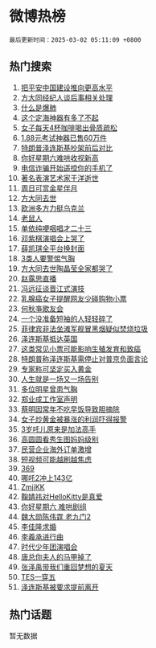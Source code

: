 # 微博热榜

`最后更新时间：2025-03-02 05:11:09 +0800`

## 热门搜索

1. [把平安中国建设推向更高水平](https://m.weibo.cn/search?containerid=100103type%3D1%26t%3D10%26q%3D%23%E6%8A%8A%E5%B9%B3%E5%AE%89%E4%B8%AD%E5%9B%BD%E5%BB%BA%E8%AE%BE%E6%8E%A8%E5%90%91%E6%9B%B4%E9%AB%98%E6%B0%B4%E5%B9%B3%23&stream_entry_id=51&isnewpage=1&extparam=seat%3D1%26stream_entry_id%3D51%26pos%3D0%26filter_type%3Drealtimehot%26cate%3D10103%26c_type%3D51%26dgr%3D0%26q%3D%2523%25E6%258A%258A%25E5%25B9%25B3%25E5%25AE%2589%25E4%25B8%25AD%25E5%259B%25BD%25E5%25BB%25BA%25E8%25AE%25BE%25E6%258E%25A8%25E5%2590%2591%25E6%259B%25B4%25E9%25AB%2598%25E6%25B0%25B4%25E5%25B9%25B3%2523%26display_time%3D1740863467%26pre_seqid%3D17408634678599911473106)
1. [方大同经纪人谈后事相关处理](https://m.weibo.cn/search?containerid=100103type%3D1%26t%3D10%26q%3D%23%E6%96%B9%E5%A4%A7%E5%90%8C%E7%BB%8F%E7%BA%AA%E4%BA%BA%E8%B0%88%E5%90%8E%E4%BA%8B%E7%9B%B8%E5%85%B3%E5%A4%84%E7%90%86%23&stream_entry_id=31&isnewpage=1&extparam=seat%3D1%26pos%3D0%26filter_type%3Drealtimehot%26cate%3D5001%26c_type%3D31%26realpos%3D1%26stream_entry_id%3D31%26flag%3D1%26band_rank%3D1%26q%3D%2523%25E6%2596%25B9%25E5%25A4%25A7%25E5%2590%258C%25E7%25BB%258F%25E7%25BA%25AA%25E4%25BA%25BA%25E8%25B0%2588%25E5%2590%258E%25E4%25BA%258B%25E7%259B%25B8%25E5%2585%25B3%25E5%25A4%2584%25E7%2590%2586%2523%26dgr%3D0%26lcate%3D5001%26display_time%3D1740863467%26pre_seqid%3D17408634678599911473106)
1. [什么是爆肺](https://m.weibo.cn/search?containerid=100103type%3D1%26t%3D10%26q%3D%23%E4%BB%80%E4%B9%88%E6%98%AF%E7%88%86%E8%82%BA%23&stream_entry_id=31&isnewpage=1&extparam=seat%3D1%26pos%3D1%26filter_type%3Drealtimehot%26cate%3D5001%26c_type%3D31%26realpos%3D2%26stream_entry_id%3D31%26flag%3D16%26band_rank%3D2%26q%3D%2523%25E4%25BB%2580%25E4%25B9%2588%25E6%2598%25AF%25E7%2588%2586%25E8%2582%25BA%2523%26dgr%3D0%26lcate%3D5001%26display_time%3D1740863467%26pre_seqid%3D17408634678599911473106)
1. [这个定海神器有多了不起](https://m.weibo.cn/search?containerid=100103type%3D1%26t%3D10%26q%3D%23%E8%BF%99%E4%B8%AA%E5%AE%9A%E6%B5%B7%E7%A5%9E%E5%99%A8%E6%9C%89%E5%A4%9A%E4%BA%86%E4%B8%8D%E8%B5%B7%23&stream_entry_id=31&isnewpage=1&extparam=seat%3D1%26pos%3D2%26filter_type%3Drealtimehot%26cate%3D5001%26c_type%3D31%26realpos%3D3%26stream_entry_id%3D31%26flag%3D0%26band_rank%3D3%26q%3D%2523%25E8%25BF%2599%25E4%25B8%25AA%25E5%25AE%259A%25E6%25B5%25B7%25E7%25A5%259E%25E5%2599%25A8%25E6%259C%2589%25E5%25A4%259A%25E4%25BA%2586%25E4%25B8%258D%25E8%25B5%25B7%2523%26dgr%3D0%26lcate%3D5001%26display_time%3D1740863467%26pre_seqid%3D17408634678599911473106)
1. [女子每天4杯咖啡喝出骨质疏松](https://m.weibo.cn/search?containerid=100103type%3D1%26t%3D10%26q%3D%23%E5%A5%B3%E5%AD%90%E6%AF%8F%E5%A4%A94%E6%9D%AF%E5%92%96%E5%95%A1%E5%96%9D%E5%87%BA%E9%AA%A8%E8%B4%A8%E7%96%8F%E6%9D%BE%23&stream_entry_id=31&isnewpage=1&extparam=seat%3D1%26pos%3D3%26filter_type%3Drealtimehot%26cate%3D5001%26c_type%3D31%26realpos%3D4%26stream_entry_id%3D31%26flag%3D0%26band_rank%3D4%26q%3D%2523%25E5%25A5%25B3%25E5%25AD%2590%25E6%25AF%258F%25E5%25A4%25A94%25E6%259D%25AF%25E5%2592%2596%25E5%2595%25A1%25E5%2596%259D%25E5%2587%25BA%25E9%25AA%25A8%25E8%25B4%25A8%25E7%2596%258F%25E6%259D%25BE%2523%26dgr%3D0%26lcate%3D5001%26display_time%3D1740863467%26pre_seqid%3D17408634678599911473106)
1. [1.88元考试神器已售60万件](https://m.weibo.cn/search?containerid=100103type%3D1%26t%3D10%26q%3D%231.88%E5%85%83%E8%80%83%E8%AF%95%E7%A5%9E%E5%99%A8%E5%B7%B2%E5%94%AE60%E4%B8%87%E4%BB%B6%23&stream_entry_id=31&isnewpage=1&extparam=seat%3D1%26pos%3D4%26filter_type%3Drealtimehot%26cate%3D5001%26c_type%3D31%26realpos%3D5%26stream_entry_id%3D31%26flag%3D0%26band_rank%3D5%26q%3D%25231.88%25E5%2585%2583%25E8%2580%2583%25E8%25AF%2595%25E7%25A5%259E%25E5%2599%25A8%25E5%25B7%25B2%25E5%2594%25AE60%25E4%25B8%2587%25E4%25BB%25B6%2523%26dgr%3D0%26lcate%3D5001%26display_time%3D1740863467%26pre_seqid%3D17408634678599911473106)
1. [特朗普泽连斯基吵架前后对比](https://m.weibo.cn/search?containerid=100103type%3D1%26t%3D10%26q%3D%23%E7%89%B9%E6%9C%97%E6%99%AE%E6%B3%BD%E8%BF%9E%E6%96%AF%E5%9F%BA%E5%90%B5%E6%9E%B6%E5%89%8D%E5%90%8E%E5%AF%B9%E6%AF%94%23&stream_entry_id=31&isnewpage=1&extparam=seat%3D1%26pos%3D5%26filter_type%3Drealtimehot%26cate%3D5001%26c_type%3D31%26realpos%3D6%26stream_entry_id%3D31%26flag%3D0%26band_rank%3D6%26q%3D%2523%25E7%2589%25B9%25E6%259C%2597%25E6%2599%25AE%25E6%25B3%25BD%25E8%25BF%259E%25E6%2596%25AF%25E5%259F%25BA%25E5%2590%25B5%25E6%259E%25B6%25E5%2589%258D%25E5%2590%258E%25E5%25AF%25B9%25E6%25AF%2594%2523%26dgr%3D0%26lcate%3D5001%26display_time%3D1740863467%26pre_seqid%3D17408634678599911473106)
1. [你好星期六难哄收视新高](https://m.weibo.cn/search?containerid=100103type%3D1%26t%3D10%26q%3D%E4%BD%A0%E5%A5%BD%E6%98%9F%E6%9C%9F%E5%85%AD%E9%9A%BE%E5%93%84%E6%94%B6%E8%A7%86%E6%96%B0%E9%AB%98&stream_entry_id=31&isnewpage=1&extparam=seat%3D1%26pos%3D6%26filter_type%3Drealtimehot%26cate%3D5001%26c_type%3D31%26realpos%3D7%26stream_entry_id%3D31%26flag%3D0%26band_rank%3D7%26q%3D%25E4%25BD%25A0%25E5%25A5%25BD%25E6%2598%259F%25E6%259C%259F%25E5%2585%25AD%25E9%259A%25BE%25E5%2593%2584%25E6%2594%25B6%25E8%25A7%2586%25E6%2596%25B0%25E9%25AB%2598%26dgr%3D0%26lcate%3D5001%26display_time%3D1740863467%26pre_seqid%3D17408634678599911473106)
1. [电信诈骗开始遥控你的手机了](https://m.weibo.cn/search?containerid=100103type%3D1%26t%3D10%26q%3D%23%E7%94%B5%E4%BF%A1%E8%AF%88%E9%AA%97%E5%BC%80%E5%A7%8B%E9%81%A5%E6%8E%A7%E4%BD%A0%E7%9A%84%E6%89%8B%E6%9C%BA%E4%BA%86%23&stream_entry_id=31&isnewpage=1&extparam=seat%3D1%26pos%3D7%26filter_type%3Drealtimehot%26cate%3D5001%26c_type%3D31%26realpos%3D8%26stream_entry_id%3D31%26flag%3D0%26band_rank%3D8%26q%3D%2523%25E7%2594%25B5%25E4%25BF%25A1%25E8%25AF%2588%25E9%25AA%2597%25E5%25BC%2580%25E5%25A7%258B%25E9%2581%25A5%25E6%258E%25A7%25E4%25BD%25A0%25E7%259A%2584%25E6%2589%258B%25E6%259C%25BA%25E4%25BA%2586%2523%26dgr%3D0%26lcate%3D5001%26display_time%3D1740863467%26pre_seqid%3D17408634678599911473106)
1. [著名表演艺术家于洋逝世](https://m.weibo.cn/search?containerid=100103type%3D1%26t%3D10%26q%3D%23%E8%91%97%E5%90%8D%E8%A1%A8%E6%BC%94%E8%89%BA%E6%9C%AF%E5%AE%B6%E4%BA%8E%E6%B4%8B%E9%80%9D%E4%B8%96%23&stream_entry_id=31&isnewpage=1&extparam=seat%3D1%26pos%3D8%26filter_type%3Drealtimehot%26cate%3D5001%26c_type%3D31%26realpos%3D9%26stream_entry_id%3D31%26flag%3D0%26band_rank%3D9%26q%3D%2523%25E8%2591%2597%25E5%2590%258D%25E8%25A1%25A8%25E6%25BC%2594%25E8%2589%25BA%25E6%259C%25AF%25E5%25AE%25B6%25E4%25BA%258E%25E6%25B4%258B%25E9%2580%259D%25E4%25B8%2596%2523%26dgr%3D0%26lcate%3D5001%26display_time%3D1740863467%26pre_seqid%3D17408634678599911473106)
1. [周日可赏金星伴月](https://m.weibo.cn/search?containerid=100103type%3D1%26t%3D10%26q%3D%23%E5%91%A8%E6%97%A5%E5%8F%AF%E8%B5%8F%E9%87%91%E6%98%9F%E4%BC%B4%E6%9C%88%23&stream_entry_id=31&isnewpage=1&extparam=seat%3D1%26pos%3D9%26filter_type%3Drealtimehot%26cate%3D5001%26c_type%3D31%26realpos%3D10%26stream_entry_id%3D31%26flag%3D1%26band_rank%3D10%26q%3D%2523%25E5%2591%25A8%25E6%2597%25A5%25E5%258F%25AF%25E8%25B5%258F%25E9%2587%2591%25E6%2598%259F%25E4%25BC%25B4%25E6%259C%2588%2523%26dgr%3D0%26lcate%3D5001%26display_time%3D1740863467%26pre_seqid%3D17408634678599911473106)
1. [方大同去世](https://m.weibo.cn/search?containerid=100103type%3D1%26t%3D10%26q%3D%23%E6%96%B9%E5%A4%A7%E5%90%8C%E5%8E%BB%E4%B8%96%23&stream_entry_id=31&isnewpage=1&extparam=seat%3D1%26pos%3D10%26filter_type%3Drealtimehot%26cate%3D5001%26c_type%3D31%26realpos%3D11%26stream_entry_id%3D31%26flag%3D0%26band_rank%3D11%26q%3D%2523%25E6%2596%25B9%25E5%25A4%25A7%25E5%2590%258C%25E5%258E%25BB%25E4%25B8%2596%2523%26dgr%3D0%26lcate%3D5001%26display_time%3D1740863467%26pre_seqid%3D17408634678599911473106)
1. [欧洲多方力挺乌克兰](https://m.weibo.cn/search?containerid=100103type%3D1%26t%3D10%26q%3D%23%E6%AC%A7%E6%B4%B2%E5%A4%9A%E6%96%B9%E5%8A%9B%E6%8C%BA%E4%B9%8C%E5%85%8B%E5%85%B0%23&stream_entry_id=31&isnewpage=1&extparam=seat%3D1%26pos%3D11%26filter_type%3Drealtimehot%26cate%3D5001%26c_type%3D31%26realpos%3D12%26stream_entry_id%3D31%26flag%3D0%26band_rank%3D12%26q%3D%2523%25E6%25AC%25A7%25E6%25B4%25B2%25E5%25A4%259A%25E6%2596%25B9%25E5%258A%259B%25E6%258C%25BA%25E4%25B9%258C%25E5%2585%258B%25E5%2585%25B0%2523%26dgr%3D0%26lcate%3D5001%26display_time%3D1740863467%26pre_seqid%3D17408634678599911473106)
1. [老鼠人](https://m.weibo.cn/search?containerid=100103type%3D1%26t%3D10%26q%3D%E8%80%81%E9%BC%A0%E4%BA%BA&stream_entry_id=31&isnewpage=1&extparam=seat%3D1%26pos%3D12%26filter_type%3Drealtimehot%26cate%3D5001%26c_type%3D31%26realpos%3D13%26stream_entry_id%3D31%26flag%3D2%26band_rank%3D13%26q%3D%25E8%2580%2581%25E9%25BC%25A0%25E4%25BA%25BA%26dgr%3D0%26lcate%3D5001%26display_time%3D1740863467%26pre_seqid%3D17408634678599911473106)
1. [单依纯哽咽唱才二十三](https://m.weibo.cn/search?containerid=100103type%3D1%26t%3D10%26q%3D%23%E5%8D%95%E4%BE%9D%E7%BA%AF%E5%93%BD%E5%92%BD%E5%94%B1%E6%89%8D%E4%BA%8C%E5%8D%81%E4%B8%89%23&stream_entry_id=31&isnewpage=1&extparam=seat%3D1%26pos%3D13%26filter_type%3Drealtimehot%26cate%3D5001%26c_type%3D31%26realpos%3D14%26stream_entry_id%3D31%26flag%3D0%26band_rank%3D14%26q%3D%2523%25E5%258D%2595%25E4%25BE%259D%25E7%25BA%25AF%25E5%2593%25BD%25E5%2592%25BD%25E5%2594%25B1%25E6%2589%258D%25E4%25BA%258C%25E5%258D%2581%25E4%25B8%2589%2523%26dgr%3D0%26lcate%3D5001%26display_time%3D1740863467%26pre_seqid%3D17408634678599911473106)
1. [邓紫棋演唱会上哭了](https://m.weibo.cn/search?containerid=100103type%3D1%26t%3D10%26q%3D%23%E9%82%93%E7%B4%AB%E6%A3%8B%E6%BC%94%E5%94%B1%E4%BC%9A%E4%B8%8A%E5%93%AD%E4%BA%86%23&stream_entry_id=31&isnewpage=1&extparam=seat%3D1%26pos%3D14%26filter_type%3Drealtimehot%26cate%3D5001%26c_type%3D31%26realpos%3D15%26stream_entry_id%3D31%26flag%3D0%26band_rank%3D15%26q%3D%2523%25E9%2582%2593%25E7%25B4%25AB%25E6%25A3%258B%25E6%25BC%2594%25E5%2594%25B1%25E4%25BC%259A%25E4%25B8%258A%25E5%2593%25AD%25E4%25BA%2586%2523%26dgr%3D0%26lcate%3D5001%26display_time%3D1740863467%26pre_seqid%3D17408634678599911473106)
1. [薛凯琪全平台换封面](https://m.weibo.cn/search?containerid=100103type%3D1%26t%3D10%26q%3D%23%E8%96%9B%E5%87%AF%E7%90%AA%E5%85%A8%E5%B9%B3%E5%8F%B0%E6%8D%A2%E5%B0%81%E9%9D%A2%23&stream_entry_id=31&isnewpage=1&extparam=seat%3D1%26pos%3D15%26filter_type%3Drealtimehot%26cate%3D5001%26c_type%3D31%26realpos%3D16%26stream_entry_id%3D31%26flag%3D2%26band_rank%3D16%26q%3D%2523%25E8%2596%259B%25E5%2587%25AF%25E7%2590%25AA%25E5%2585%25A8%25E5%25B9%25B3%25E5%258F%25B0%25E6%258D%25A2%25E5%25B0%2581%25E9%259D%25A2%2523%26dgr%3D0%26lcate%3D5001%26display_time%3D1740863467%26pre_seqid%3D17408634678599911473106)
1. [3类人要警惕气胸](https://m.weibo.cn/search?containerid=100103type%3D1%26t%3D10%26q%3D%233%E7%B1%BB%E4%BA%BA%E8%A6%81%E8%AD%A6%E6%83%95%E6%B0%94%E8%83%B8%23&stream_entry_id=31&isnewpage=1&extparam=seat%3D1%26pos%3D16%26filter_type%3Drealtimehot%26cate%3D5001%26c_type%3D31%26realpos%3D17%26stream_entry_id%3D31%26flag%3D0%26band_rank%3D17%26q%3D%25233%25E7%25B1%25BB%25E4%25BA%25BA%25E8%25A6%2581%25E8%25AD%25A6%25E6%2583%2595%25E6%25B0%2594%25E8%2583%25B8%2523%26dgr%3D0%26lcate%3D5001%26display_time%3D1740863467%26pre_seqid%3D17408634678599911473106)
1. [方大同去世陶晶莹全家都哭了](https://m.weibo.cn/search?containerid=100103type%3D1%26t%3D10%26q%3D%23%E6%96%B9%E5%A4%A7%E5%90%8C%E5%8E%BB%E4%B8%96%E9%99%B6%E6%99%B6%E8%8E%B9%E5%85%A8%E5%AE%B6%E9%83%BD%E5%93%AD%E4%BA%86%23&stream_entry_id=31&isnewpage=1&extparam=seat%3D1%26pos%3D17%26filter_type%3Drealtimehot%26cate%3D5001%26c_type%3D31%26realpos%3D18%26stream_entry_id%3D31%26flag%3D0%26band_rank%3D18%26q%3D%2523%25E6%2596%25B9%25E5%25A4%25A7%25E5%2590%258C%25E5%258E%25BB%25E4%25B8%2596%25E9%2599%25B6%25E6%2599%25B6%25E8%258E%25B9%25E5%2585%25A8%25E5%25AE%25B6%25E9%2583%25BD%25E5%2593%25AD%25E4%25BA%2586%2523%26dgr%3D0%26lcate%3D5001%26display_time%3D1740863467%26pre_seqid%3D17408634678599911473106)
1. [赵露思直播](https://m.weibo.cn/search?containerid=100103type%3D1%26t%3D10%26q%3D%23%E8%B5%B5%E9%9C%B2%E6%80%9D%E7%9B%B4%E6%92%AD%23&stream_entry_id=31&isnewpage=1&extparam=seat%3D1%26pos%3D18%26filter_type%3Drealtimehot%26cate%3D5001%26c_type%3D31%26realpos%3D19%26stream_entry_id%3D31%26flag%3D0%26band_rank%3D19%26q%3D%2523%25E8%25B5%25B5%25E9%259C%25B2%25E6%2580%259D%25E7%259B%25B4%25E6%2592%25AD%2523%26dgr%3D0%26lcate%3D5001%26display_time%3D1740863467%26pre_seqid%3D17408634678599911473106)
1. [冯远征谈晋江式演技](https://m.weibo.cn/search?containerid=100103type%3D1%26t%3D10%26q%3D%23%E5%86%AF%E8%BF%9C%E5%BE%81%E8%B0%88%E6%99%8B%E6%B1%9F%E5%BC%8F%E6%BC%94%E6%8A%80%23&stream_entry_id=31&isnewpage=1&extparam=seat%3D1%26pos%3D19%26filter_type%3Drealtimehot%26cate%3D5001%26c_type%3D31%26realpos%3D20%26stream_entry_id%3D31%26flag%3D0%26band_rank%3D20%26q%3D%2523%25E5%2586%25AF%25E8%25BF%259C%25E5%25BE%2581%25E8%25B0%2588%25E6%2599%258B%25E6%25B1%259F%25E5%25BC%258F%25E6%25BC%2594%25E6%258A%2580%2523%26dgr%3D0%26lcate%3D5001%26display_time%3D1740863467%26pre_seqid%3D17408634678599911473106)
1. [乳腺癌女子提醒网友少碰购物小票](https://m.weibo.cn/search?containerid=100103type%3D1%26t%3D10%26q%3D%23%E4%B9%B3%E8%85%BA%E7%99%8C%E5%A5%B3%E5%AD%90%E6%8F%90%E9%86%92%E7%BD%91%E5%8F%8B%E5%B0%91%E7%A2%B0%E8%B4%AD%E7%89%A9%E5%B0%8F%E7%A5%A8%23&stream_entry_id=31&isnewpage=1&extparam=seat%3D1%26pos%3D20%26filter_type%3Drealtimehot%26cate%3D5001%26c_type%3D31%26realpos%3D21%26stream_entry_id%3D31%26flag%3D0%26band_rank%3D21%26q%3D%2523%25E4%25B9%25B3%25E8%2585%25BA%25E7%2599%258C%25E5%25A5%25B3%25E5%25AD%2590%25E6%258F%2590%25E9%2586%2592%25E7%25BD%2591%25E5%258F%258B%25E5%25B0%2591%25E7%25A2%25B0%25E8%25B4%25AD%25E7%2589%25A9%25E5%25B0%258F%25E7%25A5%25A8%2523%26dgr%3D0%26lcate%3D5001%26display_time%3D1740863467%26pre_seqid%3D17408634678599911473106)
1. [何秋亊歌友会](https://m.weibo.cn/search?containerid=100103type%3D1%26t%3D10%26q%3D%E4%BD%95%E7%A7%8B%E4%BA%8A%E6%AD%8C%E5%8F%8B%E4%BC%9A&stream_entry_id=31&isnewpage=1&extparam=seat%3D1%26pos%3D21%26filter_type%3Drealtimehot%26cate%3D5001%26c_type%3D31%26realpos%3D22%26stream_entry_id%3D31%26flag%3D1%26band_rank%3D22%26q%3D%25E4%25BD%2595%25E7%25A7%258B%25E4%25BA%258A%25E6%25AD%258C%25E5%258F%258B%25E4%25BC%259A%26dgr%3D0%26lcate%3D5001%26display_time%3D1740863467%26pre_seqid%3D17408634678599911473106)
1. [一个没准备短袖的人轻轻碎了](https://m.weibo.cn/search?containerid=100103type%3D1%26t%3D10%26q%3D%23%E4%B8%80%E4%B8%AA%E6%B2%A1%E5%87%86%E5%A4%87%E7%9F%AD%E8%A2%96%E7%9A%84%E4%BA%BA%E8%BD%BB%E8%BD%BB%E7%A2%8E%E4%BA%86%23&stream_entry_id=31&isnewpage=1&extparam=seat%3D1%26pos%3D22%26filter_type%3Drealtimehot%26cate%3D5001%26c_type%3D31%26realpos%3D23%26stream_entry_id%3D31%26flag%3D0%26band_rank%3D23%26q%3D%2523%25E4%25B8%2580%25E4%25B8%25AA%25E6%25B2%25A1%25E5%2587%2586%25E5%25A4%2587%25E7%259F%25AD%25E8%25A2%2596%25E7%259A%2584%25E4%25BA%25BA%25E8%25BD%25BB%25E8%25BD%25BB%25E7%25A2%258E%25E4%25BA%2586%2523%26dgr%3D0%26lcate%3D5001%26display_time%3D1740863467%26pre_seqid%3D17408634678599911473106)
1. [菲律宾非法坐滩军舰冒黑烟疑似焚烧垃圾](https://m.weibo.cn/search?containerid=100103type%3D1%26t%3D10%26q%3D%23%E8%8F%B2%E5%BE%8B%E5%AE%BE%E9%9D%9E%E6%B3%95%E5%9D%90%E6%BB%A9%E5%86%9B%E8%88%B0%E5%86%92%E9%BB%91%E7%83%9F%E7%96%91%E4%BC%BC%E7%84%9A%E7%83%A7%E5%9E%83%E5%9C%BE%23&stream_entry_id=31&isnewpage=1&extparam=seat%3D1%26pos%3D23%26filter_type%3Drealtimehot%26cate%3D5001%26c_type%3D31%26realpos%3D24%26stream_entry_id%3D31%26flag%3D0%26band_rank%3D24%26q%3D%2523%25E8%258F%25B2%25E5%25BE%258B%25E5%25AE%25BE%25E9%259D%259E%25E6%25B3%2595%25E5%259D%2590%25E6%25BB%25A9%25E5%2586%259B%25E8%2588%25B0%25E5%2586%2592%25E9%25BB%2591%25E7%2583%259F%25E7%2596%2591%25E4%25BC%25BC%25E7%2584%259A%25E7%2583%25A7%25E5%259E%2583%25E5%259C%25BE%2523%26dgr%3D0%26lcate%3D5001%26display_time%3D1740863467%26pre_seqid%3D17408634678599911473106)
1. [泽连斯基抵达英国](https://m.weibo.cn/search?containerid=100103type%3D1%26t%3D10%26q%3D%23%E6%B3%BD%E8%BF%9E%E6%96%AF%E5%9F%BA%E6%8A%B5%E8%BE%BE%E8%8B%B1%E5%9B%BD%23&stream_entry_id=31&isnewpage=1&extparam=seat%3D1%26pos%3D24%26filter_type%3Drealtimehot%26cate%3D5001%26c_type%3D31%26realpos%3D25%26stream_entry_id%3D31%26flag%3D0%26band_rank%3D25%26q%3D%2523%25E6%25B3%25BD%25E8%25BF%259E%25E6%2596%25AF%25E5%259F%25BA%25E6%258A%25B5%25E8%25BE%25BE%25E8%258B%25B1%25E5%259B%25BD%2523%26dgr%3D0%26lcate%3D5001%26display_time%3D1740863467%26pre_seqid%3D17408634678599911473106)
1. [这类常见小票可能影响生殖发育和致癌](https://m.weibo.cn/search?containerid=100103type%3D1%26t%3D10%26q%3D%23%E8%BF%99%E7%B1%BB%E5%B8%B8%E8%A7%81%E5%B0%8F%E7%A5%A8%E5%8F%AF%E8%83%BD%E5%BD%B1%E5%93%8D%E7%94%9F%E6%AE%96%E5%8F%91%E8%82%B2%E5%92%8C%E8%87%B4%E7%99%8C%23&stream_entry_id=31&isnewpage=1&extparam=seat%3D1%26pos%3D25%26filter_type%3Drealtimehot%26cate%3D5001%26c_type%3D31%26realpos%3D26%26stream_entry_id%3D31%26flag%3D0%26band_rank%3D26%26q%3D%2523%25E8%25BF%2599%25E7%25B1%25BB%25E5%25B8%25B8%25E8%25A7%2581%25E5%25B0%258F%25E7%25A5%25A8%25E5%258F%25AF%25E8%2583%25BD%25E5%25BD%25B1%25E5%2593%258D%25E7%2594%259F%25E6%25AE%2596%25E5%258F%2591%25E8%2582%25B2%25E5%2592%258C%25E8%2587%25B4%25E7%2599%258C%2523%26dgr%3D0%26lcate%3D5001%26display_time%3D1740863467%26pre_seqid%3D17408634678599911473106)
1. [特朗普称泽连斯基需停止对普京负面言论](https://m.weibo.cn/search?containerid=100103type%3D1%26t%3D10%26q%3D%23%E7%89%B9%E6%9C%97%E6%99%AE%E7%A7%B0%E6%B3%BD%E8%BF%9E%E6%96%AF%E5%9F%BA%E9%9C%80%E5%81%9C%E6%AD%A2%E5%AF%B9%E6%99%AE%E4%BA%AC%E8%B4%9F%E9%9D%A2%E8%A8%80%E8%AE%BA%23&stream_entry_id=31&isnewpage=1&extparam=seat%3D1%26pos%3D26%26filter_type%3Drealtimehot%26cate%3D5001%26c_type%3D31%26realpos%3D27%26stream_entry_id%3D31%26flag%3D1%26band_rank%3D27%26q%3D%2523%25E7%2589%25B9%25E6%259C%2597%25E6%2599%25AE%25E7%25A7%25B0%25E6%25B3%25BD%25E8%25BF%259E%25E6%2596%25AF%25E5%259F%25BA%25E9%259C%2580%25E5%2581%259C%25E6%25AD%25A2%25E5%25AF%25B9%25E6%2599%25AE%25E4%25BA%25AC%25E8%25B4%259F%25E9%259D%25A2%25E8%25A8%2580%25E8%25AE%25BA%2523%26dgr%3D0%26lcate%3D5001%26display_time%3D1740863467%26pre_seqid%3D17408634678599911473106)
1. [专家称可坚定买入黄金](https://m.weibo.cn/search?containerid=100103type%3D1%26t%3D10%26q%3D%23%E4%B8%93%E5%AE%B6%E7%A7%B0%E5%8F%AF%E5%9D%9A%E5%AE%9A%E4%B9%B0%E5%85%A5%E9%BB%84%E9%87%91%23&stream_entry_id=31&isnewpage=1&extparam=seat%3D1%26pos%3D27%26filter_type%3Drealtimehot%26cate%3D5001%26c_type%3D31%26realpos%3D28%26stream_entry_id%3D31%26flag%3D0%26band_rank%3D28%26q%3D%2523%25E4%25B8%2593%25E5%25AE%25B6%25E7%25A7%25B0%25E5%258F%25AF%25E5%259D%259A%25E5%25AE%259A%25E4%25B9%25B0%25E5%2585%25A5%25E9%25BB%2584%25E9%2587%2591%2523%26dgr%3D0%26lcate%3D5001%26display_time%3D1740863467%26pre_seqid%3D17408634678599911473106)
1. [人生就是一场又一场告别](https://m.weibo.cn/search?containerid=100103type%3D1%26t%3D10%26q%3D%23%E4%BA%BA%E7%94%9F%E5%B0%B1%E6%98%AF%E4%B8%80%E5%9C%BA%E5%8F%88%E4%B8%80%E5%9C%BA%E5%91%8A%E5%88%AB%23&stream_entry_id=31&isnewpage=1&extparam=seat%3D1%26pos%3D28%26filter_type%3Drealtimehot%26cate%3D5001%26c_type%3D31%26realpos%3D29%26stream_entry_id%3D31%26flag%3D0%26band_rank%3D29%26q%3D%2523%25E4%25BA%25BA%25E7%2594%259F%25E5%25B0%25B1%25E6%2598%25AF%25E4%25B8%2580%25E5%259C%25BA%25E5%258F%2588%25E4%25B8%2580%25E5%259C%25BA%25E5%2591%258A%25E5%2588%25AB%2523%26dgr%3D0%26lcate%3D5001%26display_time%3D1740863467%26pre_seqid%3D17408634678599911473106)
1. [多位明星曾患气胸](https://m.weibo.cn/search?containerid=100103type%3D1%26t%3D10%26q%3D%23%E5%A4%9A%E4%BD%8D%E6%98%8E%E6%98%9F%E6%9B%BE%E6%82%A3%E6%B0%94%E8%83%B8%23&stream_entry_id=31&isnewpage=1&extparam=seat%3D1%26pos%3D29%26filter_type%3Drealtimehot%26cate%3D5001%26c_type%3D31%26realpos%3D30%26stream_entry_id%3D31%26flag%3D0%26band_rank%3D30%26q%3D%2523%25E5%25A4%259A%25E4%25BD%258D%25E6%2598%258E%25E6%2598%259F%25E6%259B%25BE%25E6%2582%25A3%25E6%25B0%2594%25E8%2583%25B8%2523%26dgr%3D0%26lcate%3D5001%26display_time%3D1740863467%26pre_seqid%3D17408634678599911473106)
1. [郑业成工作室声明](https://m.weibo.cn/search?containerid=100103type%3D1%26t%3D10%26q%3D%23%E9%83%91%E4%B8%9A%E6%88%90%E5%B7%A5%E4%BD%9C%E5%AE%A4%E5%A3%B0%E6%98%8E%23&stream_entry_id=31&isnewpage=1&extparam=seat%3D1%26pos%3D30%26filter_type%3Drealtimehot%26cate%3D5001%26c_type%3D31%26realpos%3D31%26stream_entry_id%3D31%26flag%3D0%26band_rank%3D31%26q%3D%2523%25E9%2583%2591%25E4%25B8%259A%25E6%2588%2590%25E5%25B7%25A5%25E4%25BD%259C%25E5%25AE%25A4%25E5%25A3%25B0%25E6%2598%258E%2523%26dgr%3D0%26lcate%3D5001%26display_time%3D1740863467%26pre_seqid%3D17408634678599911473106)
1. [蔡明因常年不吃早饭导致胆摘除](https://m.weibo.cn/search?containerid=100103type%3D1%26t%3D10%26q%3D%23%E8%94%A1%E6%98%8E%E5%9B%A0%E5%B8%B8%E5%B9%B4%E4%B8%8D%E5%90%83%E6%97%A9%E9%A5%AD%E5%AF%BC%E8%87%B4%E8%83%86%E6%91%98%E9%99%A4%23&stream_entry_id=31&isnewpage=1&extparam=seat%3D1%26pos%3D31%26filter_type%3Drealtimehot%26cate%3D5001%26c_type%3D31%26realpos%3D32%26stream_entry_id%3D31%26flag%3D0%26band_rank%3D32%26q%3D%2523%25E8%2594%25A1%25E6%2598%258E%25E5%259B%25A0%25E5%25B8%25B8%25E5%25B9%25B4%25E4%25B8%258D%25E5%2590%2583%25E6%2597%25A9%25E9%25A5%25AD%25E5%25AF%25BC%25E8%2587%25B4%25E8%2583%2586%25E6%2591%2598%25E9%2599%25A4%2523%26dgr%3D0%26lcate%3D5001%26display_time%3D1740863467%26pre_seqid%3D17408634678599911473106)
1. [女子炒黄金被暴涨的利润吓得报警](https://m.weibo.cn/search?containerid=100103type%3D1%26t%3D10%26q%3D%23%E5%A5%B3%E5%AD%90%E7%82%92%E9%BB%84%E9%87%91%E8%A2%AB%E6%9A%B4%E6%B6%A8%E7%9A%84%E5%88%A9%E6%B6%A6%E5%90%93%E5%BE%97%E6%8A%A5%E8%AD%A6%23&stream_entry_id=31&isnewpage=1&extparam=seat%3D1%26pos%3D32%26filter_type%3Drealtimehot%26cate%3D5001%26c_type%3D31%26realpos%3D33%26stream_entry_id%3D31%26flag%3D0%26band_rank%3D33%26q%3D%2523%25E5%25A5%25B3%25E5%25AD%2590%25E7%2582%2592%25E9%25BB%2584%25E9%2587%2591%25E8%25A2%25AB%25E6%259A%25B4%25E6%25B6%25A8%25E7%259A%2584%25E5%2588%25A9%25E6%25B6%25A6%25E5%2590%2593%25E5%25BE%2597%25E6%258A%25A5%25E8%25AD%25A6%2523%26dgr%3D0%26lcate%3D5001%26display_time%3D1740863467%26pre_seqid%3D17408634678599911473106)
1. [3岁吒儿原来是加法高手](https://m.weibo.cn/search?containerid=100103type%3D1%26t%3D10%26q%3D%233%E5%B2%81%E5%90%92%E5%84%BF%E5%8E%9F%E6%9D%A5%E6%98%AF%E5%8A%A0%E6%B3%95%E9%AB%98%E6%89%8B%23&stream_entry_id=31&isnewpage=1&extparam=seat%3D1%26pos%3D33%26filter_type%3Drealtimehot%26cate%3D5001%26c_type%3D31%26realpos%3D34%26stream_entry_id%3D31%26flag%3D0%26band_rank%3D34%26q%3D%25233%25E5%25B2%2581%25E5%2590%2592%25E5%2584%25BF%25E5%258E%259F%25E6%259D%25A5%25E6%2598%25AF%25E5%258A%25A0%25E6%25B3%2595%25E9%25AB%2598%25E6%2589%258B%2523%26dgr%3D0%26lcate%3D5001%26display_time%3D1740863467%26pre_seqid%3D17408634678599911473106)
1. [高圆圆看秀生图妈妈级别](https://m.weibo.cn/search?containerid=100103type%3D1%26t%3D10%26q%3D%E9%AB%98%E5%9C%86%E5%9C%86%E7%9C%8B%E7%A7%80%E7%94%9F%E5%9B%BE%E5%A6%88%E5%A6%88%E7%BA%A7%E5%88%AB&stream_entry_id=31&isnewpage=1&extparam=seat%3D1%26pos%3D34%26filter_type%3Drealtimehot%26cate%3D5001%26c_type%3D31%26realpos%3D35%26stream_entry_id%3D31%26flag%3D0%26band_rank%3D35%26q%3D%25E9%25AB%2598%25E5%259C%2586%25E5%259C%2586%25E7%259C%258B%25E7%25A7%2580%25E7%2594%259F%25E5%259B%25BE%25E5%25A6%2588%25E5%25A6%2588%25E7%25BA%25A7%25E5%2588%25AB%26dgr%3D0%26lcate%3D5001%26display_time%3D1740863467%26pre_seqid%3D17408634678599911473106)
1. [民营企业海外订单激增](https://m.weibo.cn/search?containerid=100103type%3D1%26t%3D10%26q%3D%23%E6%B0%91%E8%90%A5%E4%BC%81%E4%B8%9A%E6%B5%B7%E5%A4%96%E8%AE%A2%E5%8D%95%E6%BF%80%E5%A2%9E%23&stream_entry_id=31&isnewpage=1&extparam=seat%3D1%26pos%3D35%26filter_type%3Drealtimehot%26cate%3D5001%26c_type%3D31%26realpos%3D36%26stream_entry_id%3D31%26flag%3D0%26band_rank%3D36%26q%3D%2523%25E6%25B0%2591%25E8%2590%25A5%25E4%25BC%2581%25E4%25B8%259A%25E6%25B5%25B7%25E5%25A4%2596%25E8%25AE%25A2%25E5%258D%2595%25E6%25BF%2580%25E5%25A2%259E%2523%26dgr%3D0%26lcate%3D5001%26display_time%3D1740863467%26pre_seqid%3D17408634678599911473106)
1. [短视频可能越刷越焦虑](https://m.weibo.cn/search?containerid=100103type%3D1%26t%3D10%26q%3D%23%E7%9F%AD%E8%A7%86%E9%A2%91%E5%8F%AF%E8%83%BD%E8%B6%8A%E5%88%B7%E8%B6%8A%E7%84%A6%E8%99%91%23&stream_entry_id=31&isnewpage=1&extparam=seat%3D1%26pos%3D36%26filter_type%3Drealtimehot%26cate%3D5001%26c_type%3D31%26realpos%3D37%26stream_entry_id%3D31%26flag%3D0%26band_rank%3D37%26q%3D%2523%25E7%259F%25AD%25E8%25A7%2586%25E9%25A2%2591%25E5%258F%25AF%25E8%2583%25BD%25E8%25B6%258A%25E5%2588%25B7%25E8%25B6%258A%25E7%2584%25A6%25E8%2599%2591%2523%26dgr%3D0%26lcate%3D5001%26display_time%3D1740863467%26pre_seqid%3D17408634678599911473106)
1. [369](https://m.weibo.cn/search?containerid=100103type%3D1%26t%3D10%26q%3D369&stream_entry_id=31&isnewpage=1&extparam=seat%3D1%26pos%3D37%26filter_type%3Drealtimehot%26cate%3D5001%26c_type%3D31%26realpos%3D38%26stream_entry_id%3D31%26flag%3D0%26band_rank%3D38%26q%3D369%26dgr%3D0%26lcate%3D5001%26display_time%3D1740863467%26pre_seqid%3D17408634678599911473106)
1. [哪吒2冲上143亿](https://m.weibo.cn/search?containerid=100103type%3D1%26t%3D10%26q%3D%23%E5%93%AA%E5%90%922%E5%86%B2%E4%B8%8A143%E4%BA%BF%23&stream_entry_id=31&isnewpage=1&extparam=seat%3D1%26pos%3D38%26filter_type%3Drealtimehot%26cate%3D5001%26c_type%3D31%26realpos%3D39%26stream_entry_id%3D31%26flag%3D0%26band_rank%3D39%26q%3D%2523%25E5%2593%25AA%25E5%2590%25922%25E5%2586%25B2%25E4%25B8%258A143%25E4%25BA%25BF%2523%26dgr%3D0%26lcate%3D5001%26display_time%3D1740863467%26pre_seqid%3D17408634678599911473106)
1. [ZmjjKK](https://m.weibo.cn/search?containerid=100103type%3D1%26t%3D10%26q%3DZmjjKK&stream_entry_id=31&isnewpage=1&extparam=seat%3D1%26pos%3D39%26filter_type%3Drealtimehot%26cate%3D5001%26c_type%3D31%26realpos%3D40%26stream_entry_id%3D31%26flag%3D0%26band_rank%3D40%26q%3DZmjjKK%26dgr%3D0%26lcate%3D5001%26display_time%3D1740863467%26pre_seqid%3D17408634678599911473106)
1. [鞠婧祎对HelloKitty是真爱](https://m.weibo.cn/search?containerid=100103type%3D1%26t%3D10%26q%3D%23%E9%9E%A0%E5%A9%A7%E7%A5%8E%E5%AF%B9HelloKitty%E6%98%AF%E7%9C%9F%E7%88%B1%23&stream_entry_id=31&isnewpage=1&extparam=seat%3D1%26pos%3D40%26filter_type%3Drealtimehot%26cate%3D5001%26c_type%3D31%26realpos%3D41%26stream_entry_id%3D31%26flag%3D0%26band_rank%3D41%26q%3D%2523%25E9%259E%25A0%25E5%25A9%25A7%25E7%25A5%258E%25E5%25AF%25B9HelloKitty%25E6%2598%25AF%25E7%259C%259F%25E7%2588%25B1%2523%26dgr%3D0%26lcate%3D5001%26display_time%3D1740863467%26pre_seqid%3D17408634678599911473106)
1. [你好星期六 难哄剧组](https://m.weibo.cn/search?containerid=100103type%3D1%26t%3D10%26q%3D%E4%BD%A0%E5%A5%BD%E6%98%9F%E6%9C%9F%E5%85%AD+%E9%9A%BE%E5%93%84%E5%89%A7%E7%BB%84&stream_entry_id=31&isnewpage=1&extparam=seat%3D1%26pos%3D41%26filter_type%3Drealtimehot%26cate%3D5001%26c_type%3D31%26realpos%3D42%26stream_entry_id%3D31%26flag%3D0%26band_rank%3D42%26q%3D%25E4%25BD%25A0%25E5%25A5%25BD%25E6%2598%259F%25E6%259C%259F%25E5%2585%25AD%2520%25E9%259A%25BE%25E5%2593%2584%25E5%2589%25A7%25E7%25BB%2584%26dgr%3D0%26lcate%3D5001%26display_time%3D1740863467%26pre_seqid%3D17408634678599911473106)
1. [魏大勋陈伟霆 老九门2](https://m.weibo.cn/search?containerid=100103type%3D1%26t%3D10%26q%3D%E9%AD%8F%E5%A4%A7%E5%8B%8B%E9%99%88%E4%BC%9F%E9%9C%86+%E8%80%81%E4%B9%9D%E9%97%A82&stream_entry_id=31&isnewpage=1&extparam=seat%3D1%26pos%3D42%26filter_type%3Drealtimehot%26cate%3D5001%26c_type%3D31%26realpos%3D43%26stream_entry_id%3D31%26flag%3D0%26band_rank%3D43%26q%3D%25E9%25AD%258F%25E5%25A4%25A7%25E5%258B%258B%25E9%2599%2588%25E4%25BC%259F%25E9%259C%2586%2520%25E8%2580%2581%25E4%25B9%259D%25E9%2597%25A82%26dgr%3D0%26lcate%3D5001%26display_time%3D1740863467%26pre_seqid%3D17408634678599911473106)
1. [李佳隆求婚](https://m.weibo.cn/search?containerid=100103type%3D1%26t%3D10%26q%3D%E6%9D%8E%E4%BD%B3%E9%9A%86%E6%B1%82%E5%A9%9A&stream_entry_id=31&isnewpage=1&extparam=seat%3D1%26pos%3D43%26filter_type%3Drealtimehot%26cate%3D5001%26c_type%3D31%26realpos%3D44%26stream_entry_id%3D31%26flag%3D0%26band_rank%3D44%26q%3D%25E6%259D%258E%25E4%25BD%25B3%25E9%259A%2586%25E6%25B1%2582%25E5%25A9%259A%26dgr%3D0%26lcate%3D5001%26display_time%3D1740863467%26pre_seqid%3D17408634678599911473106)
1. [李羲承进行曲](https://m.weibo.cn/search?containerid=100103type%3D1%26t%3D10%26q%3D%E6%9D%8E%E7%BE%B2%E6%89%BF%E8%BF%9B%E8%A1%8C%E6%9B%B2&stream_entry_id=31&isnewpage=1&extparam=seat%3D1%26pos%3D44%26filter_type%3Drealtimehot%26cate%3D5001%26c_type%3D31%26realpos%3D45%26stream_entry_id%3D31%26flag%3D0%26band_rank%3D45%26q%3D%25E6%259D%258E%25E7%25BE%25B2%25E6%2589%25BF%25E8%25BF%259B%25E8%25A1%258C%25E6%259B%25B2%26dgr%3D0%26lcate%3D5001%26display_time%3D1740863467%26pre_seqid%3D17408634678599911473106)
1. [时代少年团演唱会](https://m.weibo.cn/search?containerid=100103type%3D1%26t%3D10%26q%3D%E6%97%B6%E4%BB%A3%E5%B0%91%E5%B9%B4%E5%9B%A2%E6%BC%94%E5%94%B1%E4%BC%9A&stream_entry_id=31&isnewpage=1&extparam=seat%3D1%26pos%3D45%26filter_type%3Drealtimehot%26cate%3D5001%26c_type%3D31%26realpos%3D46%26stream_entry_id%3D31%26flag%3D0%26band_rank%3D46%26q%3D%25E6%2597%25B6%25E4%25BB%25A3%25E5%25B0%2591%25E5%25B9%25B4%25E5%259B%25A2%25E6%25BC%2594%25E5%2594%25B1%25E4%25BC%259A%26dgr%3D0%26lcate%3D5001%26display_time%3D1740863467%26pre_seqid%3D17408634678599911473106)
1. [唐总你夫人的马甲掉了](https://m.weibo.cn/search?containerid=100103type%3D1%26t%3D10%26q%3D%E5%94%90%E6%80%BB%E4%BD%A0%E5%A4%AB%E4%BA%BA%E7%9A%84%E9%A9%AC%E7%94%B2%E6%8E%89%E4%BA%86&stream_entry_id=31&isnewpage=1&extparam=seat%3D1%26pos%3D46%26filter_type%3Drealtimehot%26cate%3D5001%26c_type%3D31%26realpos%3D47%26stream_entry_id%3D31%26flag%3D0%26band_rank%3D47%26q%3D%25E5%2594%2590%25E6%2580%25BB%25E4%25BD%25A0%25E5%25A4%25AB%25E4%25BA%25BA%25E7%259A%2584%25E9%25A9%25AC%25E7%2594%25B2%25E6%258E%2589%25E4%25BA%2586%26dgr%3D0%26lcate%3D5001%26display_time%3D1740863467%26pre_seqid%3D17408634678599911473106)
1. [张泽禹带我们重回梦想的夏天](https://m.weibo.cn/search?containerid=100103type%3D1%26t%3D10%26q%3D%E5%BC%A0%E6%B3%BD%E7%A6%B9%E5%B8%A6%E6%88%91%E4%BB%AC%E9%87%8D%E5%9B%9E%E6%A2%A6%E6%83%B3%E7%9A%84%E5%A4%8F%E5%A4%A9&stream_entry_id=31&isnewpage=1&extparam=seat%3D1%26pos%3D47%26filter_type%3Drealtimehot%26cate%3D5001%26c_type%3D31%26realpos%3D48%26stream_entry_id%3D31%26flag%3D1%26band_rank%3D48%26q%3D%25E5%25BC%25A0%25E6%25B3%25BD%25E7%25A6%25B9%25E5%25B8%25A6%25E6%2588%2591%25E4%25BB%25AC%25E9%2587%258D%25E5%259B%259E%25E6%25A2%25A6%25E6%2583%25B3%25E7%259A%2584%25E5%25A4%258F%25E5%25A4%25A9%26dgr%3D0%26lcate%3D5001%26display_time%3D1740863467%26pre_seqid%3D17408634678599911473106)
1. [TES一穿五](https://m.weibo.cn/search?containerid=100103type%3D1%26t%3D10%26q%3D%23TES%E4%B8%80%E7%A9%BF%E4%BA%94%23&stream_entry_id=31&isnewpage=1&extparam=seat%3D1%26pos%3D48%26filter_type%3Drealtimehot%26cate%3D5001%26c_type%3D31%26realpos%3D49%26stream_entry_id%3D31%26flag%3D0%26band_rank%3D49%26q%3D%2523TES%25E4%25B8%2580%25E7%25A9%25BF%25E4%25BA%2594%2523%26dgr%3D0%26lcate%3D5001%26display_time%3D1740863467%26pre_seqid%3D17408634678599911473106)
1. [泽连斯基被要求提前离开](https://m.weibo.cn/search?containerid=100103type%3D1%26t%3D10%26q%3D%23%E6%B3%BD%E8%BF%9E%E6%96%AF%E5%9F%BA%E8%A2%AB%E8%A6%81%E6%B1%82%E6%8F%90%E5%89%8D%E7%A6%BB%E5%BC%80%23&stream_entry_id=31&isnewpage=1&extparam=seat%3D1%26pos%3D49%26filter_type%3Drealtimehot%26cate%3D5001%26c_type%3D31%26realpos%3D50%26stream_entry_id%3D31%26flag%3D1%26band_rank%3D50%26q%3D%2523%25E6%25B3%25BD%25E8%25BF%259E%25E6%2596%25AF%25E5%259F%25BA%25E8%25A2%25AB%25E8%25A6%2581%25E6%25B1%2582%25E6%258F%2590%25E5%2589%258D%25E7%25A6%25BB%25E5%25BC%2580%2523%26dgr%3D0%26lcate%3D5001%26display_time%3D1740863467%26pre_seqid%3D17408634678599911473106)

## 热门话题

暂无数据

